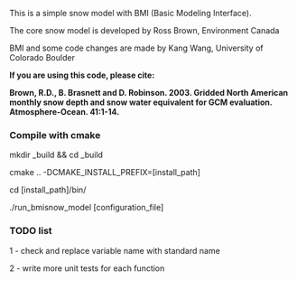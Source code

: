 This is a simple snow model with BMI (Basic Modeling Interface).

The core snow model is developed by Ross Brown, Environment Canada 

BMI and some code changes are made by Kang Wang, University of Colorado Boulder

**If you are using this code, please cite:**

**Brown, R.D., B. Brasnett and D. Robinson. 2003. Gridded North American monthly snow depth and snow water equivalent for GCM evaluation. Atmosphere-Ocean. 41:1-14.**

### Compile with cmake ###

mkdir _build && cd _build

cmake .. -DCMAKE_INSTALL_PREFIX=[install_path]

cd [install_path]/bin/

./run_bmisnow_model [configuration_file]

### TODO list ###

1 - check and replace variable name with standard name

2 - write more unit tests for each function